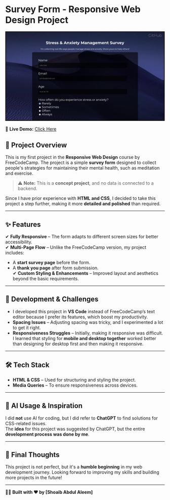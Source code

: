 # Survey Form - Responsive Web Design Project

![Project Screenshot](https://github.com/Shoaibaa01/ResponsiveWebDesign/blob/main/01.%20Survery%20Form/FInale%20Showcase/Screenshot%20from%202025-03-22%2001-46-21.png?raw=true)  

🔗 **Live Demo:** [Click Here](https://shoaibaa01.github.io/ResponsiveWebDesign/01.%20Survery%20Form/Start%20Here%20Page/index.html)  


## 📌 Project Overview  
This is my first project in the **Responsive Web Design** course by FreeCodeCamp. The project is a simple **survey form** designed to collect people's strategies for maintaining their mental health, such as meditation and exercise.  

> ⚠ **Note:** This is a **concept project**, and no data is connected to a backend.  

Since I have prior experience with **HTML and CSS**, I decided to take this project a step further, making it more **detailed and polished** than required.  

---

## ✨ Features  
✔ **Fully Responsive** – The form adapts to different screen sizes for better accessibility.  
✔ **Multi-Page Flow** – Unlike the FreeCodeCamp version, my project includes:  
   - A **start survey page** before the form.  
   - A **thank you page** after form submission.  
✔ **Custom Styling & Enhancements** – Improved layout and aesthetics beyond the basic requirements.  

---

## 🔧 Development & Challenges  
- I developed this project in **VS Code** instead of FreeCodeCamp’s text editor because I prefer its features, which boost my productivity.  
- **Spacing Issues** – Adjusting spacing was tricky, and I experimented a lot to get it right.  
- **Responsiveness Struggles** – Initially, making it responsive was difficult. I learned that styling for **mobile and desktop together** worked better than designing for desktop first and then making it responsive.  

---

## 🛠 Tech Stack  
- **HTML & CSS** – Used for structuring and styling the project.  
- **Media Queries** – To ensure responsiveness across devices.  

---

## 🤖 AI Usage & Inspiration  
I did **not** use AI for coding, but I did refer to **ChatGPT** to find solutions for CSS-related issues.  
The **idea** for this project was suggested by ChatGPT, but the entire **development process was done by me**.  

---

## 🚀 Final Thoughts  
This project is not perfect, but it's a **humble beginning** in my web development journey. Looking forward to improving my skills and building more projects in the future!  

---

👨‍💻 **Built with ❤️ by [Shoaib Abdul Aleem]**  


 


